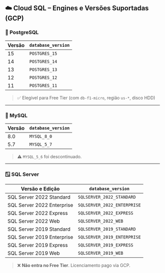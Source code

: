 ## ☁️ Cloud SQL – Engines e Versões Suportadas (GCP)

### 🐘 PostgreSQL

| Versão | `database_version` |
|--------|---------------------|
| 15     | `POSTGRES_15`       |
| 14     | `POSTGRES_14`       |
| 13     | `POSTGRES_13`       |
| 12     | `POSTGRES_12`       |
| 11     | `POSTGRES_11`       |

> ✅ Elegível para Free Tier (com `db-f1-micro`, região `us-*`, disco HDD)

---

### 🐬 MySQL

| Versão | `database_version` |
|--------|---------------------|
| 8.0    | `MYSQL_8_0`         |
| 5.7    | `MYSQL_5_7`         |

> ⚠️ `MYSQL_5_6` foi descontinuado.

---

### 🪟 SQL Server

| Versão e Edição              | `database_version`                      |
|-----------------------------|------------------------------------------|
| SQL Server 2022 Standard    | `SQLSERVER_2022_STANDARD`               |
| SQL Server 2022 Enterprise  | `SQLSERVER_2022_ENTERPRISE`             |
| SQL Server 2022 Express     | `SQLSERVER_2022_EXPRESS`                |
| SQL Server 2022 Web         | `SQLSERVER_2022_WEB`                    |
| SQL Server 2019 Standard    | `SQLSERVER_2019_STANDARD`               |
| SQL Server 2019 Enterprise  | `SQLSERVER_2019_ENTERPRISE`             |
| SQL Server 2019 Express     | `SQLSERVER_2019_EXPRESS`                |
| SQL Server 2019 Web         | `SQLSERVER_2019_WEB`                    |

> ❌ **Não entra no Free Tier**. Licenciamento pago via GCP.
